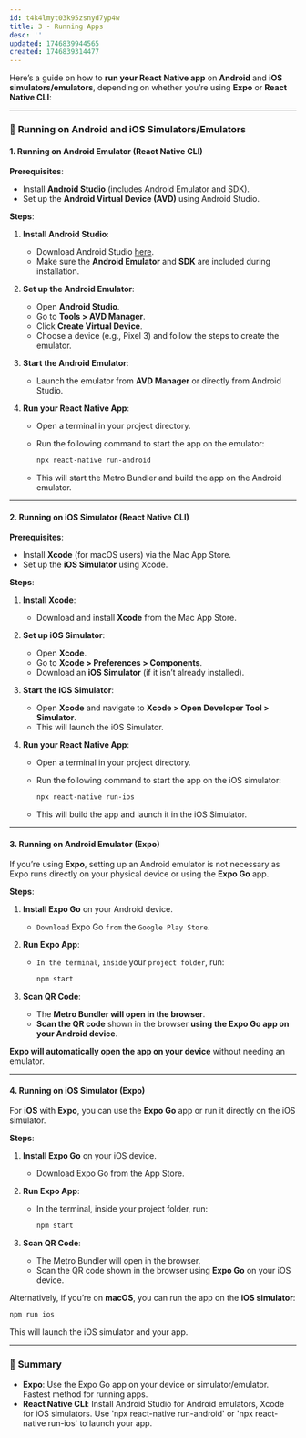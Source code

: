 ```yaml
---
id: t4k4lmyt03k95zsnyd7yp4w
title: 3 - Running Apps
desc: ''
updated: 1746839944565
created: 1746839314477
---
```


Here’s a guide on how to **run your React Native app** on **Android** and **iOS simulators/emulators**, depending on whether you’re using **Expo** or **React Native CLI**:

---

### 🚀 **Running on Android and iOS Simulators/Emulators**

#### **1. Running on Android Emulator (React Native CLI)**

**Prerequisites**:

* Install **Android Studio** (includes Android Emulator and SDK).
* Set up the **Android Virtual Device (AVD)** using Android Studio.

**Steps**:

1. **Install Android Studio**:

   * Download Android Studio [here](https://developer.android.com/studio).
   * Make sure the **Android Emulator** and **SDK** are included during installation.

2. **Set up the Android Emulator**:

   * Open **Android Studio**.
   * Go to **Tools > AVD Manager**.
   * Click **Create Virtual Device**.
   * Choose a device (e.g., Pixel 3) and follow the steps to create the emulator.

3. **Start the Android Emulator**:

   * Launch the emulator from **AVD Manager** or directly from Android Studio.

4. **Run your React Native App**:

   * Open a terminal in your project directory.

   * Run the following command to start the app on the emulator:

     ```bash
     npx react-native run-android
     ```

   * This will start the Metro Bundler and build the app on the Android emulator.

---

#### **2. Running on iOS Simulator (React Native CLI)**

**Prerequisites**:

* Install **Xcode** (for macOS users) via the Mac App Store.
* Set up the **iOS Simulator** using Xcode.

**Steps**:

1. **Install Xcode**:

   * Download and install **Xcode** from the Mac App Store.

2. **Set up iOS Simulator**:

   * Open **Xcode**.
   * Go to **Xcode > Preferences > Components**.
   * Download an **iOS Simulator** (if it isn’t already installed).

3. **Start the iOS Simulator**:

   * Open **Xcode** and navigate to **Xcode > Open Developer Tool > Simulator**.
   * This will launch the iOS Simulator.

4. **Run your React Native App**:

   * Open a terminal in your project directory.

   * Run the following command to start the app on the iOS simulator:

     ```bash
     npx react-native run-ios
     ```

   * This will build the app and launch it in the iOS Simulator.

---

#### **3. Running on Android Emulator (Expo)**

If you’re using **Expo**, setting up an Android emulator is not necessary as Expo runs directly on your physical device or using the **Expo Go** app.

**Steps**:

1. **Install Expo Go** on your Android device.

   * `Download` Expo Go `from` the `Google Play Store`.

2. **Run Expo App**:

   * `In the terminal`, `inside` your `project folder`, run:

     ```bash
     npm start
     ```

3. **Scan QR Code**:

   * The **Metro Bundler will open in the browser**.
   * **Scan the QR code** shown in the browser **using the Expo Go app on your Android device**.

**Expo will automatically open the app on your device** without needing an emulator.

---

#### **4. Running on iOS Simulator (Expo)**

For **iOS** with **Expo**, you can use the **Expo Go** app or run it directly on the iOS simulator.

**Steps**:

1. **Install Expo Go** on your iOS device.

   * Download Expo Go from the App Store.

2. **Run Expo App**:

   * In the terminal, inside your project folder, run:

     ```bash
     npm start
     ```

3. **Scan QR Code**:

   * The Metro Bundler will open in the browser.
   * Scan the QR code shown in the browser using **Expo Go** on your iOS device.

Alternatively, if you’re on **macOS**, you can run the app on the **iOS simulator**:

```bash
npm run ios
```

This will launch the iOS simulator and your app.

---

### 📱 **Summary**

* **Expo**: Use the Expo Go app on your device or simulator/emulator. Fastest method for running apps.
* **React Native CLI**: Install Android Studio for Android emulators, Xcode for iOS simulators. Use 'npx react-native run-android' or 'npx react-native run-ios' to launch your app.